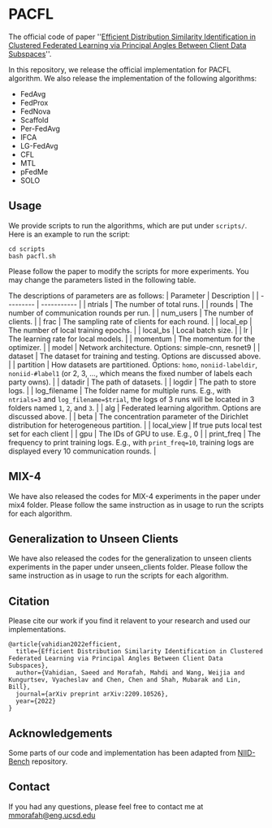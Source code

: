 # PACFL

The official code of paper ''[Efficient Distribution Similarity Identification in Clustered Federated Learning via Principal Angles Between Client Data Subspaces](https://arxiv.org/abs/2209.10526)''.

In this repository, we release the official implementation for PACFL algorithm. We also release the implementation of the following algorithms:
* FedAvg
* FedProx
* FedNova
* Scaffold
* Per-FedAvg
* IFCA
* LG-FedAvg
* CFL
* MTL 
* pFedMe
* SOLO


## Usage

We provide scripts to run the algorithms, which are put under `scripts/`. Here is an example to run the script:
```
cd scripts
bash pacfl.sh
```
Please follow the paper to modify the scripts for more experiments. You may change the parameters listed in the following table.

The descriptions of parameters are as follows:
| Parameter | Description |
| --------- | ----------- |
| ntrials      | The number of total runs. |
| rounds       | The number of communication rounds per run. |
| num_users    | The number of clients. |
| frac         | The sampling rate of clients for each round. |
| local_ep     | The number of local training epochs. |
| local_bs     | Local batch size. |
| lr           | The learning rate for local models. |
| momentum     | The momentum for the optimizer. |
| model        | Network architecture. Options: simple-cnn, resnet9 |
| dataset      | The dataset for training and testing. Options are discussed above. |
| partition    | How datasets are partitioned. Options: `homo`, `noniid-labeldir`, `noniid-#label1` (or 2, 3, ..., which means the fixed number of labels each party owns). |
| datadir      | The path of datasets. |
| logdir       | The path to store logs. |
| log_filename | The folder name for multiple runs. E.g., with `ntrials=3` and `log_filename=$trial`, the logs of 3 runs will be located in 3 folders named `1`, `2`, and `3`. |
| alg          | Federated learning algorithm. Options are discussed above. |
| beta         | The concentration parameter of the Dirichlet distribution for heterogeneous partition. |
| local_view   | If true puts local test set for each client |
| gpu          | The IDs of GPU to use. E.g., 0 |
| print_freq   | The frequency to print training logs. E.g., with `print_freq=10`, training logs are displayed every 10 communication rounds. |

## MIX-4 
We have also released the codes for MIX-4 experiments in the paper under mix4 folder. Please follow the same instruction as in usage to run the scripts for each algorithm. 

## Generalization to Unseen Clients
We have also released the codes for the generalization to unseen clients experiments in the paper under unseen_clients folder. Please follow the same instruction as in usage to run the scripts for each algorithm. 

## Citation 
Please cite our work if you find it relavent to your research and used our implementations. 
```
@article{vahidian2022efficient,
  title={Efficient Distribution Similarity Identification in Clustered Federated Learning via Principal Angles Between Client Data Subspaces},
  author={Vahidian, Saeed and Morafah, Mahdi and Wang, Weijia and Kungurtsev, Vyacheslav and Chen, Chen and Shah, Mubarak and Lin, Bill},
  journal={arXiv preprint arXiv:2209.10526},
  year={2022}
}

```

## Acknowledgements

Some parts of our code and implementation has been adapted from [NIID-Bench](https://github.com/Xtra-Computing/NIID-Bench) repository.

## Contact 
If you had any questions, please feel free to contact me at mmorafah@eng.ucsd.edu
